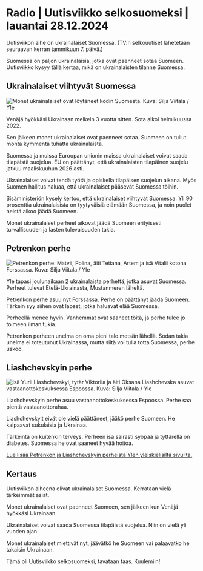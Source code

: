 # Radio \| Uutisviikko selkosuomeksi \| lauantai 28.12.2024

Uutisviikon aihe on ukrainalaiset Suomessa. (TV:n selkouutiset lähetetään seuraavan kerran tammikuun 7. päivä.)

Suomessa on paljon ukrainalaisia, jotka ovat paenneet sotaa Suomeen. Uutisviikko kysyy tällä kertaa, mikä on ukrainalaisten tilanne Suomessa.

## Ukrainalaiset viihtyvät Suomessa

![Monet ukrainalaiset ovat löytäneet kodin Suomesta. Kuva: Silja Viitala / Yle](https://images.cdn.yle.fi/image/upload/c_crop,h_3193,w_5677,x_0,y_601/ar_1.7777777777777777,c_fill,g_faces,h_431,w_767/dpr_1.0/q_auto:eco/f_auto/fl_lossy/v1734522579/39-13972406762b5bcacbea)

Venäjä hyökkäsi Ukrainaan melkein 3 vuotta sitten. Sota alkoi helmikuussa 2022.

Sen jälkeen monet ukrainalaiset ovat paenneet sotaa. Suomeen on tullut monta kymmentä tuhatta ukrainalaista.

Suomessa ja muissa Euroopan unionin maissa ukrainalaiset voivat saada tilapäistä suojelua. EU on päättänyt, että ukrainalaisten tilapäinen suojelu jatkuu maaliskuuhun 2026 asti.

Ukrainalaiset voivat tehdä työtä ja opiskella tilapäisen suojelun aikana. Myös Suomen hallitus haluaa, että ukrainalaiset pääsevät Suomessa töihin.

Sisäministeriön kysely kertoo, että ukrainalaiset viihtyvät Suomessa. Yli 90 prosenttia ukrainalaisista on tyytyväisiä elämään Suomessa, ja noin puolet heistä aikoo jäädä Suomeen.

Monet ukrainalaiset perheet aikovat jäädä Suomeen erityisesti turvallisuuden ja lasten tulevaisuuden takia.

## Petrenkon perhe

![Petrenkon perhe: Matvii, Polina, äiti Tetiana, Artem ja isä Vitalii kotona Forssassa. Kuva: Silja Viitala / Yle](https://images.cdn.yle.fi/image/upload/c_crop,h_3346,w_5950,x_0,y_537/ar_1.7777777777777777,c_fill,g_faces,h_431,w_767/dpr_1.0/q_auto:eco/f_auto/fl_lossy/v1734524597/39-13973326762bdcd3fb89)

Yle tapasi joulunaikaan 2 ukrainalaista perhettä, jotka asuvat Suomessa. Perheet tulevat Etelä-Ukrainasta, Mustanmeren läheltä.

Petrenkon perhe asuu nyt Forssassa. Perhe on päättänyt jäädä Suomeen. Tärkein syy siihen ovat lapset, jotka haluavat elää Suomessa.

Perheellä menee hyvin. Vanhemmat ovat saaneet töitä, ja perhe tulee jo toimeen ilman tukia.

Petrenkon perheen unelma on oma pieni talo metsän lähellä. Sodan takia unelma ei toteutunut Ukrainassa, mutta siitä voi tulla totta Suomessa, perhe uskoo.

## Liashchevskyin perhe

![Isä Yurii Liashchevskyi, tytär Viktoriia ja äiti Oksana Liashchevska asuvat vastaanottokeskuksessa Espoossa. Kuva: Silja Viitala / Yle](https://images.cdn.yle.fi/image/upload/c_crop,h_3341,w_5940,x_0,y_448/ar_1.7777777777777777,c_fill,g_faces,h_431,w_767/dpr_1.0/q_auto:eco/f_auto/fl_lossy/v1734522562/39-13972386762b5bb176b0)

Liashchevskyin perhe asuu vastaanottokeskuksessa Espoossa. Perhe saa pientä vastaanottorahaa.

Liashchevskyit eivät ole vielä päättäneet, jääkö perhe Suomeen. He kaipaavat sukulaisia ja Ukrainaa.

Tärkeintä on kuitenkin terveys. Perheen isä sairasti syöpää ja tyttärellä on diabetes. Suomessa he ovat saaneet hyvää hoitoa.

[Lue lisää Petrenkon ja Liashchevskyin perheistä Ylen yleiskielisiltä sivuilta.](https://yle.fi/a/74-20128678)

## Kertaus

Uutisviikon aiheena olivat ukrainalaiset Suomessa. Kerrataan vielä tärkeimmät asiat.

Monet ukrainalaiset ovat paenneet Suomeen, sen jälkeen kun Venäjä hyökkäsi Ukrainaan.

Ukrainalaiset voivat saada Suomessa tilapäistä suojelua. Niin on vielä yli vuoden ajan.

Monet ukrainalaiset miettivät nyt, jäävätkö he Suomeen vai palaavatko he takaisin Ukrainaan.

Tämä oli Uutisviikko selkosuomeksi, tavataan taas. Kuulemiin!

